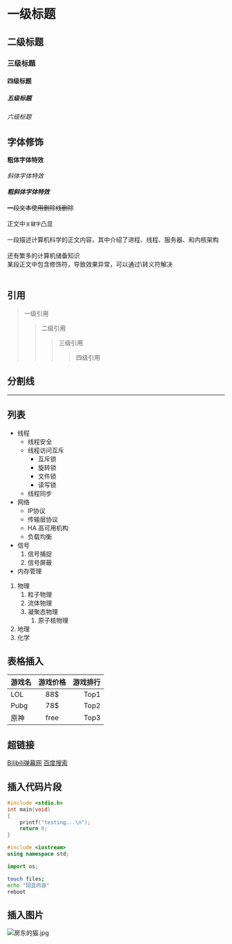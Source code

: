 # 一级标题
## 二级标题
### 三级标题
#### 四级标题
##### 五级标题
###### 六级标题

## 字体修饰

**粗体字体特效**<br><br>
*斜体字体特效*<br><br>
***粗斜体字体特效***<br><br>
~~一段文本使用删除线删除~~<br><br>
正文中`关键字`凸显<br><br>
一段描述计算机科学的正文内容，其中介绍了进程、线程、服务器、和内核架构<br><br>
还有繁多的计算机储备知识<br>
某段正文中包含修饰符，导致效果异常，可以通过\转义符解决<br><br>


## 引用

> 一级引用
>> 二级引用
>>> 三级引用
>>>> 四级引用

## 分割线

*****


## 列表

* 线程
  * 线程安全
  * 线程访问互斥
    * 互斥锁
    * 旋转锁
    * 文件锁
    * 读写锁
  * 线程同步
* 网络
  * IP协议
  * 传输层协议
  * HA 高可用机构
  * 负载均衡
* 信号
  1. 信号捕捉
  2. 信号屏蔽
* 内存管理


1. 物理
   1. 粒子物理
   2. 流体物理
   3. 凝聚态物理
      1. 原子核物理
2. 地理
3. 化学

## 表格插入

游戏名|游戏价格|游戏排行
---|:-:|---:
LOL|88$|Top1
Pubg|78$|Top2
原神|free|Top3

## 超链接 

[Bilibili弹幕网](https://www.bilibili.com "点击进入B站")
[百度搜索](https://www.baidu.com "点击进入")

## 插入代码片段

```c
#include <stdio.h>
int main(void)
{
	printf("testing...\n");
	return 0;
}

```

```cpp
#include <iostream>
using namespace std;
```

```python
import os;
```

```bash
touch files;
echo "回显内容"
reboot
```

## 插入图片

![房东的猫.jpg](https://s2.loli.net/2022/08/14/qKgUao6WjFz4VPG.jpg)

